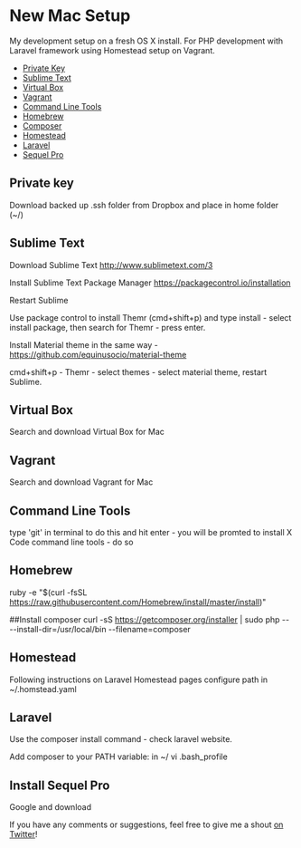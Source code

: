 # New Mac Setup

My development setup on a fresh OS X install. For PHP development with Laravel framework using Homestead setup on Vagrant.

- [Private Key](#private-key)
- [Sublime Text](#sublime-text)
- [Virtual Box](#virtual-box)
- [Vagrant](#vagrant)
- [Command Line Tools](#command-line-tools)
- [Homebrew](#homebrew)
- [Composer](#composer)
- [Homestead](#homestead)
- [Laravel](#laravel)
- [Sequel Pro](#sequel-pro)

## Private key

Download backed up .ssh folder from Dropbox and place in home folder (~/)

## Sublime Text

Download Sublime Text http://www.sublimetext.com/3

Install Sublime Text Package Manager https://packagecontrol.io/installation

Restart Sublime

Use package control to install Themr (cmd+shift+p) and type install - select install package, then search for Themr - press enter.

Install Material theme in the same way - https://github.com/equinusocio/material-theme

cmd+shift+p - Themr - select themes - select material theme, restart Sublime.

## Virtual Box

Search and download Virtual Box for Mac

## Vagrant

Search and download Vagrant for Mac

## Command Line Tools
type 'git' in terminal to do this and hit enter - you will be promted to install X Code command line tools - do so

## Homebrew
ruby -e "$(curl -fsSL https://raw.githubusercontent.com/Homebrew/install/master/install)"

##Install composer
curl -sS https://getcomposer.org/installer | sudo php -- --install-dir=/usr/local/bin --filename=composer

## Homestead
Following instructions on Laravel Homestead pages
configure path in ~/.homstead.yaml

## Laravel
Use the composer install command - check laravel website.

Add composer to your PATH variable:
in ~/
vi .bash_profile

## Install Sequel Pro
Google and download

If you have any comments or suggestions, feel free to give me a shout [on Twitter](https://twitter.com/samdoidge)!